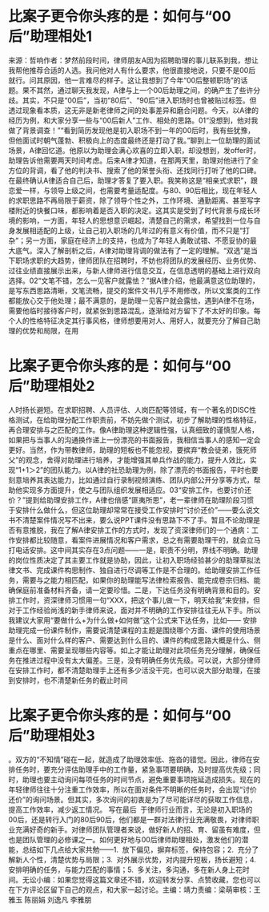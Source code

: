 # 比案子更令你头疼的是：如何与“00后”助理相处1

来源：哲响作者：梦然前段时间，律师朋友A因为招聘助理的事儿联系到我，想让我帮他推荐合适的人选。我问他对人有什么要求，他很直接地说，只要不是00后就行。问其原因，他一言难尽的样子。这让我想到了今年“00后整顿职场”的话题。果不其然，通过聊天我发现，A律与上一个00后助理之间，的确产生了些许分歧。其实，不只是“00后”，当初“80后”、“90后”进入职场时也曾被贴过标签。但透过现象看本质，这无非是新老律师之间的处事差异和磨合问题。今天，以A律的经历为例，和大家分享一些与“00后新人”工作、相处的思路。01“没想到，他对我做了背景调查！”“看到简历发现他是初入职场不到一年的00后时，我有些犹豫，但他面试时朝气蓬勃、积极向上的态度最终还是打动了我。”聊到上一位助理的面试场景，A律回忆道。他原以为助理会满心欢喜的立即入职，却没想到，发offer时，助理告诉他需要两天时间考虑。后来A律才知道，在那两天里，助理对他进行了全方位的背调，看了他的判决书、搜索了他的荣誉头衔、还找同行打听了他的口碑。在最终确认A律适合自己后，助理才答复了要入职。我笑称这是“相亲式求职”，跟恋爱一样，与领导上级之间，也需要考量适配度。与80、90后相比，现在年轻人的求职思路不再局限于薪资，除了领导个性之外，工作环境、通勤距离、甚至写字楼附近的快餐口味，都影响着是否入职的决定。这其实是受到了时代背景与成长环境的影响，一方面，年轻人的思想意识崛起，清楚自己的需求，希望找到一位与自身发展相适配的上级，让自己初入职场的几年过的有意义有价值，而不只是“打杂”；另一方面，家庭在经济上的支持，也成为了年轻人勇敢试错、不愿妥协的最大底气。深入了解剖析之后，A律对助理背调的做法有了一定的理解。“双选”是当下职场求职的大趋势，律师团队在招聘时，不妨也将团队的发展经历、业务优势、过往业绩直接展示出来，与新人律师进行信息交互，在信息透明的基础上进行双向选择。02“文笔不错，怎么一见客户就露怯？”据A律介绍，他最满意这位助理的，是写东西思路清晰，文笔流畅，提交的案件文书几乎不用修改，所以文案类的工作都能放心交于他处理；最不满意的，是助理一见客户就会露怯，遇到A律不在场，需要他临时接待客户时，就紧张到思路混乱，逐渐给对方留下了不太好的印象。每个人的性格特征决定其行事风格，律师想要用对人、用好人，就要充分了解自己助理的优势和局限，在用

# 比案子更令你头疼的是：如何与“00后”助理相处2

人时扬长避短。在求职招聘、人员评估、人岗匹配等领域，有一个著名的DISC性格测试，在给助理分配工作职责前，不妨先做个测试，初步了解助理的性格特征，再合理安排与之匹配的工作。像A律助理这种逻辑性强，认真细致的谨慎型人格，如果把与当事人的沟通换作递上一份漂亮的书面报告，我相信当事人的感知一定会更好。当然，作为带教律师，助理的短板也不能忽视，要摈弃“教会徒弟，饿死师父”的观念，舍得对助理进行培养，才能增强其单兵作战的能力，提升人效比，实现“1+1＞2”的团队能力。以A律的社恐助理为例，除了漂亮的书面报告，平时也要刻意培养其表达能力，比如通过自行录制视频演练、团队内部公开分享等方式，帮助他实现多方面提升，使之与团队组织发展相适应。03“安排工作，也要讨价还价？”提到给助理安排工作，A律也倍感“匪夷所思”，老一辈律师在助理阶段习惯于安排什么做什么，但这位助理却常常在接受工作安排时“讨价还价”——要么说文书不清楚案件情况写不出来，要么说PPT课件没有思路下不了手。暂且不论助理是否有意推脱，我在了解A律安排工作的方式时，发现了资深律师们的一个通病：工作安排都比较随意，看案件进展情况和客户需求，总之有需要助理干的，就会立马打电话安排。这中间其实存在3点问题——一是，职责不分明，界线不明确。助理的岗位性质决定了其主要工作就是协助，因此，让初入职场经验甚少的助理草拟法律文书、完成课件构思制作、独自进行尽调等工作是不合理的。给助理安排工作任务，需要与之能力相匹配，如果你的助理能写法律检索报告、能完成卷宗归档、能确保庭前准备材料齐备，请一定要珍惜。二是，下达任务没有明确背景和目的。安排工作时，资深律师习惯用一句“XXX，把这个事儿做一下，明天给我”来安排，但对于工作经验尚浅的新手律师来说，面对并不明确的工作安排往往无从下手。所以我建议大家用“要做什么+为什么做+如何做”这个公式来下达任务，比如—— 安排助理完成一份课件制作，需要说清楚课程的主题是围绕哪个方面、课件的使用场景是什么、面对什么样的客户、需要达到什么目的、课件的构成思路大概是什么、侧重点在哪里、需要呈现哪些内容等。如上才能让助理对此项任务充分理解，确保任务在推进过程中没有太大偏差。三是，没有明确任务优先级。可以说，大部分律师在安排工作时，都不清楚助理手上还有多少活没干完，也可以说大部分助理，在接到安排时，也不清楚新任务的截止时间

# 比案子更令你头疼的是：如何与“00后”助理相处3

。双方的“不知情”碰在一起，就造成了助理效率低、拖沓的错觉。因此，律师在安排任务时，要充分评估助理手中的工作量，紧急事项要明确，及时提高优先级；同时，助理也要主动询问每项任务的时间节点，避免重要事项拖延造成损失。现在的年轻律师往往十分注重工作效率，所以在面对条件不明晰的任务时，会出现“讨价还价”的询问场景。但其实，多次询问的初衷是为了尽可能详尽的获取工作信息，提高工作效率，减少返工情况。 写在最后  于律师行业而言，无论是初入职场的00后，还是转行入门的80后90后，他们都是一群对法律行业充满敬畏，对律师职业充满好奇的新手。对律师团队管理者来说，做好新人的招、育、留虽有难度，但也是团队管理的必修课之一。如何更好地与00后律师助理相处，激发他们的潜能，总结如下几点给大家共勉——1.  放下偏见，摒弃标签，保持包容；2.  充分了解新人个性，清楚优势与局限；3.  对外展示优势，对内提升短板，扬长避短；4.  安排明确的任务，与能力匹配的事情；5.  多关注，多沟通，多在新人身上花时间。无讼小编：如果您觉得这篇文章还不错，欢迎转发分享、点赞收藏，您也可以在下方评论区留下自己的观点，和大家一起讨论。主编：靖力责编：梁萌审核：王雅玉 陈丽娟 刘逸凡 李雅朋

